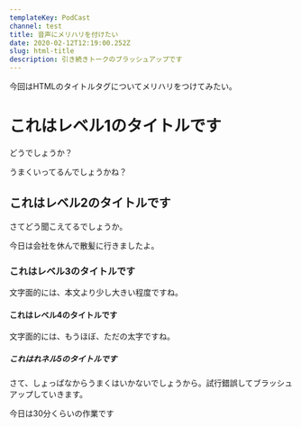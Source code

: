 ```yaml
---
templateKey: PodCast
channel: test
title: 音声にメリハリを付けたい
date: 2020-02-12T12:19:00.252Z
slug: html-title
description: 引き続きトークのブラッシュアップです
---
```

今回はHTMLのタイトルタグについてメリハリをつけてみたい。

# これはレベル1のタイトルです

どうでしょうか？

うまくいってるんでしょうかね？

## これはレベル2のタイトルです

さてどう聞こえてるでしょうか。

今日は会社を休んで散髪に行きましたよ。

### これはレベル3のタイトルです

文字面的には、本文より少し大きい程度ですね。

#### これはレベル4のタイトルです

文字面的には、もうほぼ、ただの太字ですね。

##### これはれネル5のタイトルです

さて、しょっぱなからうまくはいかないでしょうから。試行錯誤してブラッシュアップしていきます。

今日は30分くらいの作業です
